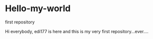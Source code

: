 # Hello-my-world
first repository

Hi everybody,
edi177 is here and this is my very first repository...ever....
